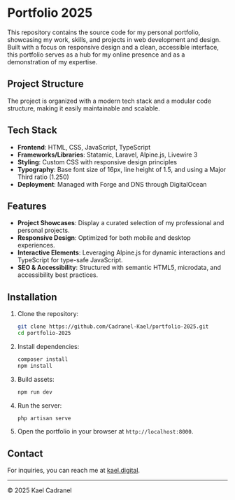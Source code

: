 # Portfolio 2025

This repository contains the source code for my personal portfolio, showcasing my work, skills, and projects in web development and design. Built with a focus on responsive design and a clean, accessible interface, this portfolio serves as a hub for my online presence and as a demonstration of my expertise.

## Project Structure

The project is organized with a modern tech stack and a modular code structure, making it easily maintainable and scalable.

## Tech Stack

- **Frontend**: HTML, CSS, JavaScript, TypeScript
- **Frameworks/Libraries**: Statamic, Laravel, Alpine.js, Livewire 3
- **Styling**: Custom CSS with responsive design principles
- **Typography**: Base font size of 16px, line height of 1.5, and using a Major Third ratio (1.250)
- **Deployment**: Managed with Forge and DNS through DigitalOcean

## Features

- **Project Showcases**: Display a curated selection of my professional and personal projects.
- **Responsive Design**: Optimized for both mobile and desktop experiences.
- **Interactive Elements**: Leveraging Alpine.js for dynamic interactions and TypeScript for type-safe JavaScript.
- **SEO & Accessibility**: Structured with semantic HTML5, microdata, and accessibility best practices.

## Installation

1. Clone the repository:
   ```bash
   git clone https://github.com/Cadranel-Kael/portfolio-2025.git
   cd portfolio-2025
   ```

2. Install dependencies:
   ```bash
   composer install
   npm install
   ```

3. Build assets:
   ```bash
   npm run dev
   ```

4. Run the server:
   ```bash
   php artisan serve
   ```

5. Open the portfolio in your browser at `http://localhost:8000`.


## Contact

For inquiries, you can reach me at [kael.digital](https://kael.digital/contact).

---

© 2025 Kael Cadranel
